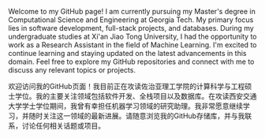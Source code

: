 Welcome to my GitHub page! I am currently pursuing my Master's degree in Computational Science and Engineering at Georgia Tech. My primary focus lies in software development, full-stack projects, and databases. During my undergraduate studies at Xi'an Jiao Tong University, I had the opportunity to work as a Research Assistant in the field of Machine Learning. I'm excited to continue learning and staying updated on the latest advancements in this domain. Feel free to explore my GitHub repositories and connect with me to discuss any relevant topics or projects.

欢迎访问我的GitHub页面！我目前正在攻读佐治亚理工学院的计算科学与工程硕士学位。我的主要关注领域包括软件开发、全栈项目以及数据库。在攻读西安交通大学学士学位期间，我曾有幸担任机器学习领域的研究助理。我非常愿意继续学习，并随时关注这一领域的最新进展。请随意浏览我的GitHub存储库，并与我联系，讨论任何相关话题或项目。
